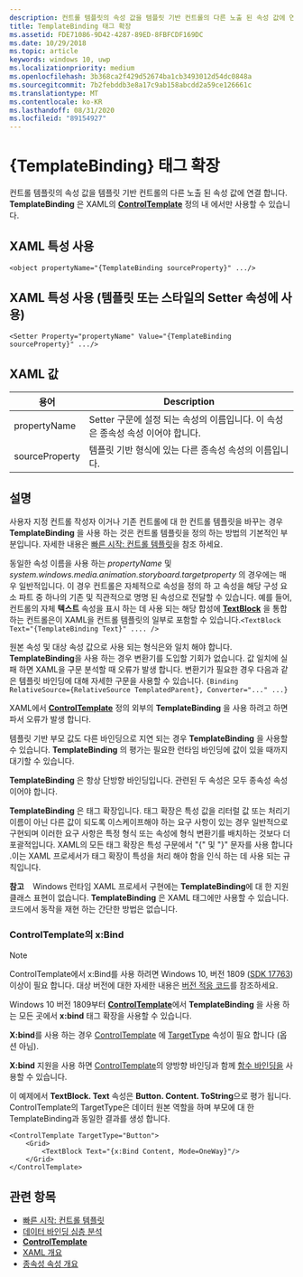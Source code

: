 ```yaml
---
description: 컨트롤 템플릿의 속성 값을 템플릿 기반 컨트롤의 다른 노출 된 속성 값에 연결 합니다. TemplateBinding은 XAML의 ControlTemplate 정의 내에서만 사용할 수 있습니다.
title: TemplateBinding 태그 확장
ms.assetid: FDE71086-9D42-4287-89ED-8FBFCDF169DC
ms.date: 10/29/2018
ms.topic: article
keywords: windows 10, uwp
ms.localizationpriority: medium
ms.openlocfilehash: 3b368ca2f429d52674ba1cb3493012d54dc0848a
ms.sourcegitcommit: 7b2febddb3e8a17c9ab158abcdd2a59ce126661c
ms.translationtype: MT
ms.contentlocale: ko-KR
ms.lasthandoff: 08/31/2020
ms.locfileid: "89154927"
---
```

# <a name="templatebinding-markup-extension"></a>{TemplateBinding} 태그 확장

컨트롤 템플릿의 속성 값을 템플릿 기반 컨트롤의 다른 노출 된 속성 값에 연결 합니다. **TemplateBinding** 은 XAML의 [**ControlTemplate**](/uwp/api/Windows.UI.Xaml.Controls.ControlTemplate) 정의 내 에서만 사용할 수 있습니다.

## <a name="xaml-attribute-usage"></a>XAML 특성 사용

``` syntax
<object propertyName="{TemplateBinding sourceProperty}" .../>
```

## <a name="xaml-attribute-usage-for-setter-property-in-template-or-style"></a>XAML 특성 사용 (템플릿 또는 스타일의 Setter 속성에 사용)

``` syntax
<Setter Property="propertyName" Value="{TemplateBinding sourceProperty}" .../>
```

## <a name="xaml-values"></a>XAML 값

| 용어 | Description |
|------|-------------|
| propertyName | Setter 구문에 설정 되는 속성의 이름입니다. 이 속성은 종속성 속성 이어야 합니다. |
| sourceProperty | 템플릿 기반 형식에 있는 다른 종속성 속성의 이름입니다. |

## <a name="remarks"></a>설명

사용자 지정 컨트롤 작성자 이거나 기존 컨트롤에 대 한 컨트롤 템플릿을 바꾸는 경우 **TemplateBinding** 을 사용 하는 것은 컨트롤 템플릿을 정의 하는 방법의 기본적인 부분입니다. 자세한 내용은 [빠른 시작: 컨트롤 템플릿](/previous-versions/windows/apps/hh465374(v=win.10))을 참조 하세요.

동일한 속성 이름을 사용 하는 *propertyName* 및 *system.windows.media.animation.storyboard.targetproperty* 의 경우에는 매우 일반적입니다. 이 경우 컨트롤은 자체적으로 속성을 정의 하 고 속성을 해당 구성 요소 파트 중 하나의 기존 및 직관적으로 명명 된 속성으로 전달할 수 있습니다. 예를 들어, 컨트롤의 자체 **텍스트** 속성을 표시 하는 데 사용 되는 해당 합성에 [**TextBlock**](/uwp/api/Windows.UI.Xaml.Controls.TextBlock) 을 통합 하는 컨트롤은이 XAML을 컨트롤 템플릿의 일부로 포함할 수 있습니다.`<TextBlock Text="{TemplateBinding Text}" .... />`

원본 속성 및 대상 속성 값으로 사용 되는 형식은와 일치 해야 합니다. **TemplateBinding**을 사용 하는 경우 변환기를 도입할 기회가 없습니다. 값 일치에 실패 하면 XAML을 구문 분석할 때 오류가 발생 합니다. 변환기가 필요한 경우 다음과 같은 템플릿 바인딩에 대해 자세한 구문을 사용할 수 있습니다. `{Binding RelativeSource={RelativeSource TemplatedParent}, Converter="..." ...}`

XAML에서 [**ControlTemplate**](/uwp/api/Windows.UI.Xaml.Controls.ControlTemplate) 정의 외부의 **TemplateBinding** 을 사용 하려고 하면 파서 오류가 발생 합니다.

템플릿 기반 부모 값도 다른 바인딩으로 지연 되는 경우 **TemplateBinding** 을 사용할 수 있습니다. **TemplateBinding** 의 평가는 필요한 런타임 바인딩에 값이 있을 때까지 대기할 수 있습니다.

**TemplateBinding** 은 항상 단방향 바인딩입니다. 관련된 두 속성은 모두 종속성 속성이어야 합니다.

**TemplateBinding** 은 태그 확장입니다. 태그 확장은 특성 값을 리터럴 값 또는 처리기 이름이 아닌 다른 값이 되도록 이스케이프해야 하는 요구 사항이 있는 경우 일반적으로 구현되며 이러한 요구 사항은 특정 형식 또는 속성에 형식 변환기를 배치하는 것보다 더 포괄적입니다. XAML의 모든 태그 확장은 특성 구문에서 "{" 및 "}" 문자를 사용 합니다 .이는 XAML 프로세서가 태그 확장이 특성을 처리 해야 함을 인식 하는 데 사용 되는 규칙입니다.

**참고**    Windows 런타임 XAML 프로세서 구현에는 **TemplateBinding**에 대 한 지원 클래스 표현이 없습니다. **TemplateBinding** 은 XAML 태그에만 사용할 수 있습니다. 코드에서 동작을 재현 하는 간단한 방법은 없습니다.

### <a name="xbind-in-controltemplate"></a>ControlTemplate의 x:Bind

> [!NOTE]
> ControlTemplate에서 x:Bind를 사용 하려면 Windows 10, 버전 1809 ([SDK 17763](https://developer.microsoft.com/windows/downloads/windows-10-sdk)) 이상이 필요 합니다. 대상 버전에 대한 자세한 내용은 [버전 적응 코드](../debug-test-perf/version-adaptive-code.md)를 참조하세요.

Windows 10 버전 1809부터 [**ControlTemplate**](/uwp/api/Windows.UI.Xaml.Controls.ControlTemplate)에서 **TemplateBinding** 을 사용 하는 모든 곳에서 **x:bind** 태그 확장을 사용할 수 있습니다. 

**X:bind**를 사용 하는 경우 [ControlTemplate](/uwp/api/Windows.UI.Xaml.Controls.ControlTemplate) 에 [TargetType](/uwp/api/windows.ui.xaml.controls.controltemplate.targettype) 속성이 필요 합니다 (옵션 아님).

**X:bind** 지원을 사용 하면 [ControlTemplate](/uwp/api/Windows.UI.Xaml.Controls.ControlTemplate)의 양방향 바인딩과 함께 [함수 바인딩을](../data-binding/function-bindings.md) 사용할 수 있습니다.

이 예제에서 **TextBlock. Text** 속성은 **Button. Content. ToString**으로 평가 됩니다. ControlTemplate의 TargetType은 데이터 원본 역할을 하며 부모에 대 한 TemplateBinding과 동일한 결과를 생성 합니다.

```xaml
<ControlTemplate TargetType="Button">
    <Grid>
        <TextBlock Text="{x:Bind Content, Mode=OneWay}"/>
    </Grid>
</ControlTemplate>
```

## <a name="related-topics"></a>관련 항목

* [빠른 시작: 컨트롤 템플릿](/previous-versions/windows/apps/hh465374(v=win.10))
* [데이터 바인딩 심층 분석](../data-binding/data-binding-in-depth.md)
* [**ControlTemplate**](/uwp/api/Windows.UI.Xaml.Controls.ControlTemplate)
* [XAML 개요](xaml-overview.md)
* [종속성 속성 개요](dependency-properties-overview.md)
 